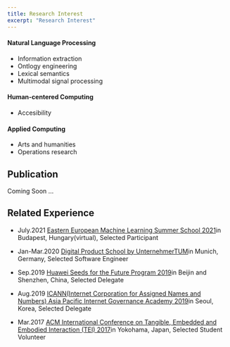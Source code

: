 ```yaml
---
title: Research Interest
excerpt: "Research Interest"
---
```


#### Natural Language Processing
* Information extraction
* Ontlogy engineering
* Lexical semantics
* Multimodal signal processing

#### Human-centered Computing
* Accesibility

#### Applied Computing
* Arts and humanities
* Operations research

## Publication
Coming Soon ...

## Related Experience
* July.2021 [Eastern European Machine Learning Summer School 2021](https://www.eeml.eu/home)in Budapest, Hungary(virtual), Selected Participant 

* Jan-Mar.2020 [Digital Product School by UnternehmerTUM](https://digitalproductschool.io/)in Munich, Germany, Selected Software Engineer

* Sep.2019 [Huawei Seeds for the Future Program 2019](https://www.huawei.com/minisite/seeds-for-the-future/index.html)in Beijin and Shenzhen, China, Selected Delegate

* Aug.2019 [ICANN(Internet Corporation for Assigned Names and Numbers) Asia Pacific Internet Governance Academy 2019](https://www.icann.org/en/announcements/details/apply-now-the-asia-pacific-internet-governance-academy-2019-14-5-2019-en)in Seoul, Korea, Selected Delegate	    
       
* Mar.2017 [ACM International Conference on Tangible, Embedded and Embodied Interaction (TEI) 2017](https://tei.acm.org/2017/)in Yokohama, Japan, Selected Student Volunteer		 

